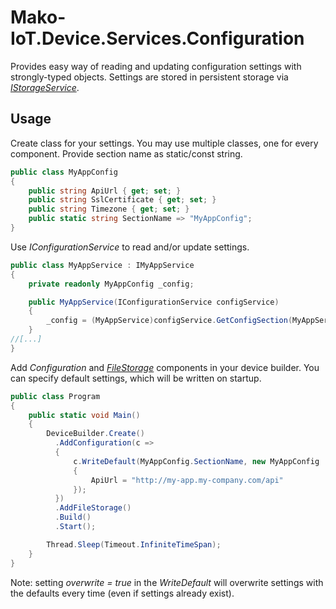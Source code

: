 # Mako-IoT.Device.Services.Configuration
Provides easy way of reading and updating configuration settings with strongly-typed objects. Settings are stored in persistent storage via [_IStorageService_](https://github.com/CShark-Hub/Mako-IoT.Device.Services.FileStorage).

## Usage
Create class for your settings. You may use multiple classes, one for every component. Provide section name as static/const string.
```c#
public class MyAppConfig
{
    public string ApiUrl { get; set; }
    public string SslCertificate { get; set; }
    public string Timezone { get; set; }
    public static string SectionName => "MyAppConfig";
}
```

Use _IConfigurationService_ to read and/or update settings.
```c#
public class MyAppService : IMyAppService
{
    private readonly MyAppConfig _config;

    public MyAppService(IConfigurationService configService)
    {
        _config = (MyAppService)configService.GetConfigSection(MyAppService.SectionName, typeof(MyAppService));
    }
//[...]
}
```

Add _Configuration_ and [_FileStorage_](https://github.com/CShark-Hub/Mako-IoT.Device.Services.FileStorage) components in your device builder. You can specify default settings, which will be written on startup.
```c#
public class Program
{
    public static void Main()
    {
        DeviceBuilder.Create()
          .AddConfiguration(c =>
          {
              c.WriteDefault(MyAppConfig.SectionName, new MyAppConfig
              {
                  ApiUrl = "http://my-app.my-company.com/api"
              });
          })
          .AddFileStorage()
          .Build()
          .Start();

        Thread.Sleep(Timeout.InfiniteTimeSpan);
    }
}
```
Note: setting _overwrite = true_ in the _WriteDefault_ will overwrite settings with the defaults every time (even if settings already exist).
